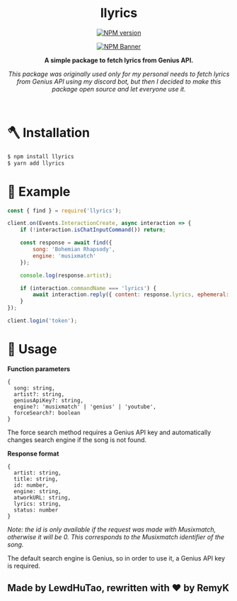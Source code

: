 <div align="center">
  <h1>llyrics</h1>
  <p>
  <a href="https://www.npmjs.com/package/llyrics"><img src="https://img.shields.io/npm/v/llyrics?maxAge=3600" alt="NPM version" /></a>
  <p>
  <p>
    <a href="https://www.npmjs.com/package/llyrics"><img src="https://nodei.co/npm/llyrics.png?downloads=true&stars=true" alt="NPM Banner"></a>
  </p>
  <p><b>A simple package to fetch lyrics from Genius API.</b></p>

  <p><i>This package was originally used only for my personal needs to fetch lyrics from Genius API using my discord bot, but then I decided to make this package open source and let everyone use it.</i></p>
  </div>
  <br>

# 🪓 Installation
```sh
$ npm install llyrics
$ yarn add llyrics
```


# 💾 Example
```js
const { find } = require('llyrics');

client.on(Events.InteractionCreate, async interaction => {
	if (!interaction.isChatInputCommand()) return;

    const response = await find({
        song: 'Bohemian Rhapsody',
        engine: 'musixmatch'
    });

    console.log(response.artist);

	if (interaction.commandName === 'lyrics') {
		await interaction.reply({ content: response.lyrics, ephemeral: true });
	}
});

client.login('token');
```

# 🔧 Usage

**Function parameters**

```
{
  song: string,
  artist?: string,
  geniusApiKey?: string,
  engine?: 'musixmatch' | 'genius' | 'youtube',
  forceSearch?: boolean
}
```

The force search method requires a Genius API key and automatically changes search engine if the song is not found.

**Response format**
```
{
  artist: string,
  title: string,
  id: number,
  engine: string,
  atworkURL: string,
  lyrics: string,
  status: number
}
```

*Note: the id is only available if the request was made with Musixmatch, otherwise it will be 0. This corresponds to the Musixmatch identifier of the song.*

The default search engine is Genius, so in order to use it, a Genius API key is required.


## **Made by LewdHuTao, rewritten with ❤ by RemyK**